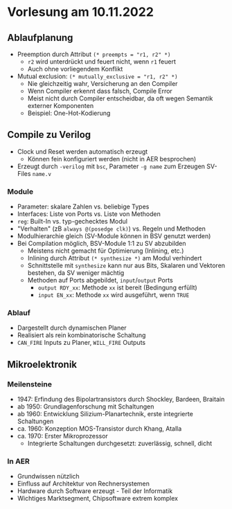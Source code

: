 # Vorlesung am 10.11.2022
## Ablaufplanung
- Preemption durch Attribut `(* preempts = "r1, r2" *)`
    - `r2` wird unterdrückt und feuert nicht, wenn `r1` feuert
    - Auch ohne vorliegendem Konflikt
- Mutual exclusion: `(* mutually_exclusive = "r1, r2" *)`
    - Nie gleichzeitig wahr, Versicherung an den Compiler
    - Wenn Compiler erkennt dass falsch, Compile Error
    - Meist nicht durch Compiler entscheidbar, da oft wegen Semantik externer
      Komponenten
    - Beispiel: One-Hot-Kodierung


## Compile zu Verilog
- Clock und Reset werden automatisch erzeugt
    - Können fein konfiguriert werden (nicht in AER besprochen)
- Erzeugt durch `-verilog` mit `bsc`, Parameter `-g name` zum Erzeugen
  SV-Files `name.v`

### Module
- Parameter: skalare Zahlen vs. beliebige Types
- Interfaces: Liste von Ports vs. Liste von Methoden
- `reg`: Built-In vs. typ-gechecktes Modul
- "Verhalten" (zB `always @(posedge clk)`) vs. Regeln und Methoden
- Modulhierarchie gleich (SV-Module können in BSV genutzt werden)
- Bei Compilation möglich, BSV-Module 1:1 zu SV abzubilden
    - Meistens nicht gemacht für Optimierung (Inlining, etc.)
    - Inlining durch Attribut `(* synthesize *)` am Modul verhindert
    - Schnittstelle mit `synthesize` kann nur aus Bits, Skalaren und Vektoren
      bestehen, da SV weniger mächtig
    - Methoden auf Ports abgebildet, `input`/`output` Ports
        - `output RDY_xx`: Methode `xx` ist bereit (Bedingung erfüllt)
        - `input EN_xx`: Methode `xx` wird ausgeführt, wenn `TRUE`

### Ablauf
- Dargestellt durch dynamischen Planer
- Realisiert als rein kombinatorische Schaltung
- `CAN_FIRE` Inputs zu Planer, `WILL_FIRE` Outputs


## Mikroelektronik
### Meilensteine
- 1947: Erfindung des Bipolartransistors durch Shockley, Bardeen, Braitain
- ab 1950: Grundlagenforschung mit Schaltungen
- ab 1960: Entwicklung Silizium-Planartechnik, erste integrierte Schaltungen
- ca. 1960: Konzeption MOS-Transistor durch Khang, Atalla
- ca. 1970: Erster Mikroprozessor
    - Integrierte Schaltungen durchgesetzt: zuverlässig, schnell, dicht

### In AER
- Grundwissen nützlich
- Einfluss auf Architektur von Rechnersystemen
- Hardware durch Software erzeugt - Teil der Informatik
- Wichtiges Marktsegment, Chipsoftware extrem komplex
